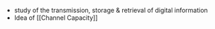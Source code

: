 - study of the transmission, storage & retrieval of digital information
- Idea of [[Channel Capacity]]